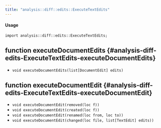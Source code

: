 ```yaml
---
title: "analysis::diff::edits::ExecuteTextEdits"
---
```


#### Usage

`import analysis::diff::edits::ExecuteTextEdits;`


## function executeDocumentEdits {#analysis-diff-edits-ExecuteTextEdits-executeDocumentEdits}

* ``void executeDocumentEdits(list[DocumentEdit] edits)``

## function executeDocumentEdit {#analysis-diff-edits-ExecuteTextEdits-executeDocumentEdit}

* ``void executeDocumentEdit(removed(loc f))``
* ``void executeDocumentEdit(created(loc f))``
* ``void executeDocumentEdit(renamed(loc from, loc to))``
* ``void executeDocumentEdit(changed(loc file, list[TextEdit] edits))``

